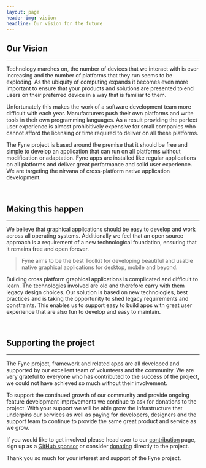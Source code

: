 ```yaml
---
layout: page
header-img: vision
headline: Our vision for the future
---
```


<section class="bg-primary" id="about">
<div class="container">
<div class="row">
<div class="col-lg-12 text-center" markdown="1">

## Our Vision
<hr class="light">

Technology marches on, the number of devices that we interact with is ever increasing and
the number of platforms that they run seems to be exploding.
As the ubiquity of computing expands it becomes even more important to ensure that your
products and solutions are presented to end users on their preferred device
in a way that is familiar to them.

Unfortunately this makes the work of a software development team more 
difficult with each year. Manufacturers push their own platforms and write tools
in their own programming languages.
As a result providing the perfect user experience is almost prohibitively
expensive for small companies who cannot afford the licensing or time required
to deliver on all these platforms.

The Fyne project is based around the premise that it should be free and
simple to develop an application that can run on all platforms without
modification or adaptation.
Fyne apps are installed like regular applications on all platforms and deliver great performance
and solid user experience.
We are targeting the nirvana of 
cross-platform native application development.

</div>
</div>
</div>
</section>

<div class="container">
<div class="row">
<div class="col-lg-12 text-center" markdown="1">
<p>&nbsp;</p>

## Making this happen
---

We believe that graphical applications should be easy to develop and work across all operating systems. Additionally we feel that an open source approach is a requirement of a new technological foundation,
ensuring that it remains free and open forever.

> Fyne aims to be the best Toolkit for developing beautiful and usable native graphical applications for desktop, mobile and beyond.

Building cross platform graphical applications is complicated and difficult to learn.
The technologies involved are old and therefore carry with them legacy design choices.
Our solution is based on new technologies, best practices and is taking the opportunity
to shed legacy requirements and constraints.
This enables us to support easy to build apps with great user experience
that are also fun to develop and easy to maintain.

<p>&nbsp;</p>

## Supporting the project
---

The Fyne project, framework and related apps are all developed and supported
by our excellent team of volunteers and the community.
We are very grateful to everyone who has contributed to the success of the project,
we could not have achieved so much without their involvement.

To support the continued growth of our community and provide ongoing feature development
improvements we continue to ask for donations to the project.
With your support we will be able grow the infrastructure that
underpins our services as well as paying for developers, designers and
the support team to continue to provide the same great product and service as we grow.

If you would like to get involved please head over to our [contribution](/contribute/) page,
sign up as a [GitHub sponsor](https://github.com/sponsors/fyne-io/) or consider
[donating](/sponsor/) directly to the project.

Thank you so much for your interest and support of the Fyne project.

<p>&nbsp;</p>

</div>
</div>
</div>
